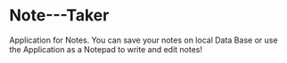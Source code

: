 # Note---Taker
Application for Notes. You can save your notes on local Data Base or use the Application as a Notepad to write and edit notes!
